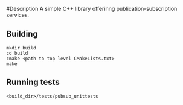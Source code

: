 #Description
A simple C++ library offerinng publication-subscription services.

## Building
	mkdir build
	cd build
	cmake <path to top level CMakeLists.txt>
	make 

## Running tests
	<build_dir>/tests/pubsub_unittests
